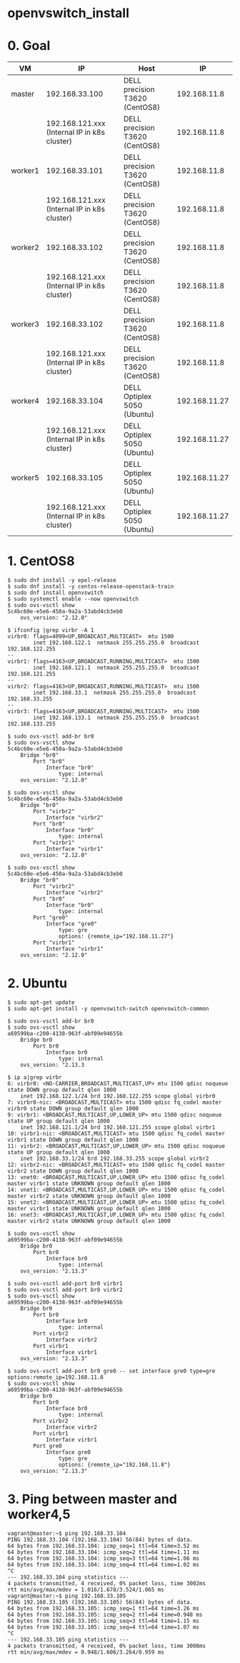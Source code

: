 # openvswitch_install

# 0. Goal

| VM | IP | Host | IP |
| --- | --- | --- | --- |
| master  | 192.168.33.100 | DELL precision T3620 (CentOS8)| 192.168.11.8 |
|         | 192.168.121.xxx (Internal IP in k8s cluster)| DELL precision T3620 (CentOS8)| 192.168.11.8 |
| worker1 | 192.168.33.101 | DELL precision T3620 (CentOS8)| 192.168.11.8 |
|         | 192.168.121.xxx (Internal IP in k8s cluster)| DELL precision T3620 (CentOS8)| 192.168.11.8 |
| worker2 | 192.168.33.102 | DELL precision T3620 (CentOS8)| 192.168.11.8 |
|         | 192.168.121.xxx (Internal IP in k8s cluster)| DELL precision T3620 (CentOS8)| 192.168.11.8 |
| worker3 | 192.168.33.102 | DELL precision T3620 (CentOS8)| 192.168.11.8 |
|         | 192.168.121.xxx (Internal IP in k8s cluster)| DELL precision T3620 (CentOS8)| 192.168.11.8 |
| worker4 | 192.168.33.104 | DELL Optiplex 5050 (Ubuntu)| 192.168.11.27 |
|         | 192.168.121.xxx (Internal IP in k8s cluster)| DELL Optiplex 5050 (Ubuntu)| 192.168.11.27 |
| worker5 | 192.168.33.105 | DELL Optiplex 5050 (Ubuntu)| 192.168.11.27 |
|         | 192.168.121.xxx (Internal IP in k8s cluster)| DELL Optiplex 5050 (Ubuntu)| 192.168.11.27 |


# 1. CentOS8
```
$ sudo dnf install -y epel-release
$ sudo dnf install -y centos-release-openstack-train
$ sudo dnf install openvswitch
$ sudo systemctl enable --now openvswitch
$ sudo ovs-vsctl show
5c4bc60e-e5e6-450a-9a2a-53abd4cb3eb0
    ovs_version: "2.12.0"

$ ifconfig |grep virbr -A 1
virbr0: flags=4099<UP,BROADCAST,MULTICAST>  mtu 1500
        inet 192.168.122.1  netmask 255.255.255.0  broadcast 192.168.122.255
--
virbr1: flags=4163<UP,BROADCAST,RUNNING,MULTICAST>  mtu 1500
        inet 192.168.121.1  netmask 255.255.255.0  broadcast 192.168.121.255
--
virbr2: flags=4163<UP,BROADCAST,RUNNING,MULTICAST>  mtu 1500
        inet 192.168.33.1  netmask 255.255.255.0  broadcast 192.168.33.255
--
virbr3: flags=4163<UP,BROADCAST,RUNNING,MULTICAST>  mtu 1500
        inet 192.168.133.1  netmask 255.255.255.0  broadcast 192.168.133.255

$ sudo ovs-vsctl add-br br0
$ sudo ovs-vsctl show
5c4bc60e-e5e6-450a-9a2a-53abd4cb3eb0
    Bridge "br0"
        Port "br0"
            Interface "br0"
                type: internal
    ovs_version: "2.12.0"

$ sudo ovs-vsctl show
5c4bc60e-e5e6-450a-9a2a-53abd4cb3eb0
    Bridge "br0"
        Port "virbr2"
            Interface "virbr2"
        Port "br0"
            Interface "br0"
                type: internal
        Port "virbr1"
            Interface "virbr1"
    ovs_version: "2.12.0"

$ sudo ovs-vsctl show
5c4bc60e-e5e6-450a-9a2a-53abd4cb3eb0
    Bridge "br0"
        Port "virbr2"
            Interface "virbr2"
        Port "br0"
            Interface "br0"
                type: internal
        Port "gre0"
            Interface "gre0"
                type: gre
                options: {remote_ip="192.168.11.27"}
        Port "virbr1"
            Interface "virbr1"
    ovs_version: "2.12.0"
```

# 2. Ubuntu
```
$ sudo apt-get update
$ sudo apt-get install -y openvswitch-switch openvswitch-common

$ sudo ovs-vsctl add-br br0
$ sudo ovs-vsctl show
a69599ba-c200-4138-963f-abf09e94655b
    Bridge br0
        Port br0
            Interface br0
                type: internal
    ovs_version: "2.13.3
    
$ ip a|grep virbr
6: virbr0: <NO-CARRIER,BROADCAST,MULTICAST,UP> mtu 1500 qdisc noqueue state DOWN group default qlen 1000
    inet 192.168.122.1/24 brd 192.168.122.255 scope global virbr0
7: virbr0-nic: <BROADCAST,MULTICAST> mtu 1500 qdisc fq_codel master virbr0 state DOWN group default qlen 1000
9: virbr1: <BROADCAST,MULTICAST,UP,LOWER_UP> mtu 1500 qdisc noqueue state UP group default qlen 1000
    inet 192.168.121.1/24 brd 192.168.121.255 scope global virbr1
10: virbr1-nic: <BROADCAST,MULTICAST> mtu 1500 qdisc fq_codel master virbr1 state DOWN group default qlen 1000
11: virbr2: <BROADCAST,MULTICAST,UP,LOWER_UP> mtu 1500 qdisc noqueue state UP group default qlen 1000
    inet 192.168.33.1/24 brd 192.168.33.255 scope global virbr2
12: virbr2-nic: <BROADCAST,MULTICAST> mtu 1500 qdisc fq_codel master virbr2 state DOWN group default qlen 1000
13: vnet0: <BROADCAST,MULTICAST,UP,LOWER_UP> mtu 1500 qdisc fq_codel master virbr1 state UNKNOWN group default qlen 1000
14: vnet1: <BROADCAST,MULTICAST,UP,LOWER_UP> mtu 1500 qdisc fq_codel master virbr2 state UNKNOWN group default qlen 1000
15: vnet2: <BROADCAST,MULTICAST,UP,LOWER_UP> mtu 1500 qdisc fq_codel master virbr1 state UNKNOWN group default qlen 1000
16: vnet3: <BROADCAST,MULTICAST,UP,LOWER_UP> mtu 1500 qdisc fq_codel master virbr2 state UNKNOWN group default qlen 1000

$ sudo ovs-vsctl show
a69599ba-c200-4138-963f-abf09e94655b
    Bridge br0
        Port br0
            Interface br0
                type: internal
    ovs_version: "2.13.3"

$ sudo ovs-vsctl add-port br0 virbr1
$ sudo ovs-vsctl add-port br0 virbr2
$ sudo ovs-vsctl show
a69599ba-c200-4138-963f-abf09e94655b
    Bridge br0
        Port br0
            Interface br0
                type: internal
        Port virbr2
            Interface virbr2
        Port virbr1
            Interface virbr1
    ovs_version: "2.13.3"

$ sudo ovs-vsctl add-port br0 gre0 -- set interface gre0 type=gre options:remote_ip=192.168.11.8
$ sudo ovs-vsctl show
a69599ba-c200-4138-963f-abf09e94655b
    Bridge br0
        Port br0
            Interface br0
                type: internal
        Port virbr2
            Interface virbr2
        Port virbr1
            Interface virbr1
        Port gre0
            Interface gre0
                type: gre
                options: {remote_ip="192.168.11.8"}
    ovs_version: "2.13.3"
```

# 3. Ping between master and worker4,5
```
vagrant@master:~$ ping 192.168.33.104
PING 192.168.33.104 (192.168.33.104) 56(84) bytes of data.
64 bytes from 192.168.33.104: icmp_seq=1 ttl=64 time=3.52 ms
64 bytes from 192.168.33.104: icmp_seq=2 ttl=64 time=1.11 ms
64 bytes from 192.168.33.104: icmp_seq=3 ttl=64 time=1.06 ms
64 bytes from 192.168.33.104: icmp_seq=4 ttl=64 time=1.02 ms
^C
--- 192.168.33.104 ping statistics ---
4 packets transmitted, 4 received, 0% packet loss, time 3002ms
rtt min/avg/max/mdev = 1.016/1.678/3.524/1.065 ms
vagrant@master:~$ ping 192.168.33.105
PING 192.168.33.105 (192.168.33.105) 56(84) bytes of data.
64 bytes from 192.168.33.105: icmp_seq=1 ttl=64 time=3.26 ms
64 bytes from 192.168.33.105: icmp_seq=2 ttl=64 time=0.948 ms
64 bytes from 192.168.33.105: icmp_seq=3 ttl=64 time=1.15 ms
64 bytes from 192.168.33.105: icmp_seq=4 ttl=64 time=1.07 ms
^C
--- 192.168.33.105 ping statistics ---
4 packets transmitted, 4 received, 0% packet loss, time 3008ms
rtt min/avg/max/mdev = 0.948/1.606/3.264/0.959 ms
```

